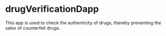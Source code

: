 # drugVerificationDapp
This app is used to check the authenticity of drugs, thereby preventing the sales of counterfeit drugs.
